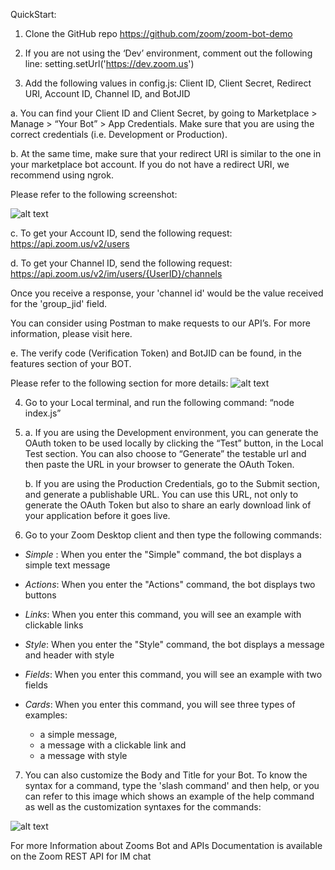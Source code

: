 QuickStart:

1. Clone the GitHub repo https://github.com/zoom/zoom-bot-demo

2. If you are not using the ‘Dev’ environment, comment out the following line: setting.setUrl('https://dev.zoom.us')

3. Add the following values in config.js:
Client ID, Client Secret, Redirect URI, Account ID, Channel ID, and BotJID

  a. You can find your Client ID and Client Secret, by going to Marketplace > Manage > “Your Bot” > App Credentials. Make sure that you are using the correct credentials (i.e. Development or Production). 

  b. At the same time, make sure that your redirect URI is similar to the one in your marketplace bot account. If you do not have a redirect URI, we recommend using ngrok.

  Please refer to the following screenshot:

  ![alt text](http://s3.amazonaws.com/user-content.stoplight.io/14683/1554148180886)


  c. To get your Account ID, send the following request:
  https://api.zoom.us/v2/users

  d. To get your Channel ID, send the following request: 
  https://api.zoom.us/v2/im/users/{UserID}/channels

  Once you receive a response, your 'channel id' would be the value received for the 'group_jid' field.
  
  You can consider using Postman to make requests to our API’s. For more information, please visit here.


  e. The verify code (Verification Token) and BotJID can be found, in the features section of your BOT. 

  Please refer to the following section for more details:
  ![alt text](http://s3.amazonaws.com/user-content.stoplight.io/14683/1554149625443)

4. Go to your Local terminal, and run the following command:
“node index.js”



5. 
      a. If you are using the Development environment, you can generate the OAuth token to be used locally by clicking the “Test” button, in the Local Test section. You can also choose to “Generate” the testable url and then paste the URL in your browser to generate the OAuth Token.

      b.	If you are using the Production Credentials, go to the Submit section, and generate a publishable URL. You can use this URL, not only to generate the OAuth Token but also to share an early download link of your application before it goes live.

6. Go to your Zoom Desktop client and then type the following commands: 

* *Simple* :
When you enter the "Simple" command, the bot displays a simple text message


* *Actions*:
When you enter the "Actions" command, the bot displays two buttons


* *Links*:
When you enter this command, you will see an example with clickable links

* *Style*:
When you enter the "Style" command, the bot displays a message and header with style


* *Fields*:
When you enter this command, you will see an example with two fields 

* *Cards*:
When you enter this command, you will see three types of examples: 
     - a simple message, 
     - a message with a clickable link and  
     - a message with style
 
7. You can also customize the Body and Title for your Bot. To know the syntax for a command, type the 'slash command' and then help, or you can refer to this image which shows an example of the help command as well as the customization syntaxes for the commands:

![alt text](http://s3.amazonaws.com/user-content.stoplight.io/14683/1554149750448)

For more Information about Zooms Bot and APIs Documentation is available on the Zoom REST API for IM chat
